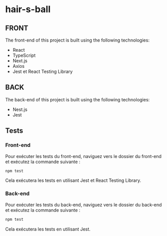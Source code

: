 # hair-s-ball

## FRONT

The front-end of this project is built using the following technologies:

- React
- TypeScript
- Next.js
- Axios
- Jest et React Testing Library

## BACK

The back-end of this project is built using the following technologies:

- Nest.js
- Jest

## Tests

### Front-end

Pour exécuter les tests du front-end, naviguez vers le dossier du front-end et exécutez la commande suivante :

```bash
npm test
```

Cela exécutera les tests en utilisant Jest et React Testing Library.

### Back-end

Pour exécuter les tests du back-end, naviguez vers le dossier du back-end et exécutez la commande suivante :

```bash
npm test
```

Cela exécutera les tests en utilisant Jest.
